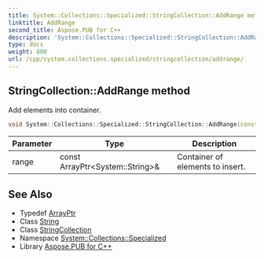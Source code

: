 ```yaml
---
title: System::Collections::Specialized::StringCollection::AddRange method
linktitle: AddRange
second_title: Aspose.PUB for C++
description: 'System::Collections::Specialized::StringCollection::AddRange method. Add elements into container in C++.'
type: docs
weight: 800
url: /cpp/system.collections.specialized/stringcollection/addrange/
---
```

## StringCollection::AddRange method


Add elements into container.

```cpp
void System::Collections::Specialized::StringCollection::AddRange(const ArrayPtr<System::String> &range)
```


| Parameter | Type | Description |
| --- | --- | --- |
| range | const ArrayPtr\<System::String\>\& | Container of elements to insert. |

## See Also

* Typedef [ArrayPtr](../../../system/arrayptr/)
* Class [String](../../../system/string/)
* Class [StringCollection](../)
* Namespace [System::Collections::Specialized](../../)
* Library [Aspose.PUB for C++](../../../)
